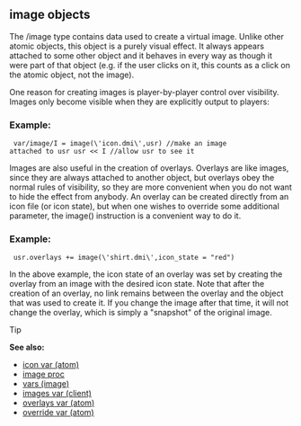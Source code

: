 ## image objects


The /image type contains data used to create a virtual image.
Unlike other atomic objects, this object is a purely visual effect. It
always appears attached to some other object and it behaves in every way
as though it were part of that object (e.g. if the user clicks on it,
this counts as a click on the atomic object, not the image).


One reason for creating images is player-by-player control over
visibility. Images only become visible when they are explicitly output
to players:
### Example:

``` dm
 var/image/I = image(\'icon.dmi\',usr) //make an image
attached to usr usr << I //allow usr to see it 
```



Images are also useful in the creation of overlays. Overlays
are like images, since they are always attached to another object, but
overlays obey the normal rules of visibility, so they are more
convenient when you do not want to hide the effect from anybody. An
overlay can be created directly from an icon file (or icon state), but
when one wishes to override some additional parameter, the image()
instruction is a convenient way to do it.
### Example:

``` dm
 usr.overlays += image(\'shirt.dmi\',icon_state = "red")

```
 

In the above example, the icon state of an overlay
was set by creating the overlay from an image with the desired icon
state. Note that after the creation of an overlay, no link remains
between the overlay and the object that was used to create it. If you
change the image after that time, it will not change the overlay, which
is simply a "snapshot" of the original image.

> [!TIP] 
> **See also:**
> +   [icon var (atom)](/ref/atom/var/icon.md) 
> +   [image proc](/ref/proc/image.md) 
> +   [vars (image)](/ref/image/var.md) 
> +   [images var (client)](/ref/client/var/images.md) 
> +   [overlays var (atom)](/ref/atom/var/overlays.md) 
> +   [override var (atom)](/ref/atom/var/override.md) 